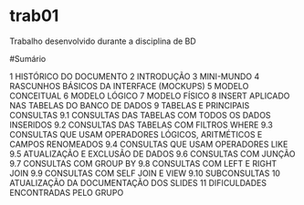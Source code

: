 # trab01
Trabalho desenvolvido durante a disciplina de BD

#Sumário

1	HISTÓRICO DO DOCUMENTO
2	INTRODUÇÃO
3	MINI-MUNDO
4	RASCUNHOS BÁSICOS DA INTERFACE (MOCKUPS)
5	MODELO CONCEITUAL
6	MODELO LÓGICO
7	MODELO FÍSICO
8	INSERT APLICADO NAS TABELAS DO BANCO DE DADOS
9	TABELAS E PRINCIPAIS CONSULTAS
9.1	CONSULTAS DAS TABELAS COM TODOS OS DADOS INSERIDOS
9.2	CONSULTAS DAS TABELAS COM FILTROS WHERE
9.3	CONSULTAS QUE USAM OPERADORES LÓGICOS, ARITMÉTICOS E CAMPOS RENOMEADOS
9.4	CONSULTAS QUE USAM OPERADORES LIKE
9.5	ATUALIZAÇÃO E EXCLUSÃO DE DADOS
9.6	CONSULTAS COM JUNÇÃO
9.7	CONSULTAS COM GROUP BY
9.8	CONSULTAS COM LEFT E RIGHT JOIN
9.9	CONSULTAS COM SELF JOIN E VIEW
9.10	SUBCONSULTAS
10	ATUALIZAÇÃO DA DOCUMENTAÇÃO DOS SLIDES
11	DIFICULDADES ENCONTRADAS PELO GRUPO

